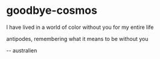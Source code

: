 # goodbye-cosmos

I have lived 
in a world of color 
without you 
for my entire life


antipodes,
remembering what it means
to be without you



-- australien
